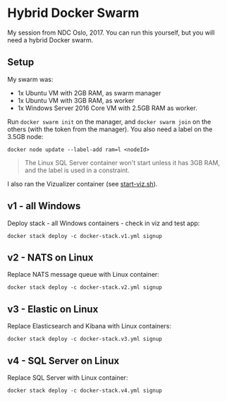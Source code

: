 
# Hybrid Docker Swarm

My session from NDC Oslo, 2017. You can run this yourself, but you will need a hybrid Docker swarm. 

## Setup

My swarm was:

- 1x Ubuntu VM with 2GB RAM, as swarm manager
- 1x Ubuntu VM with 3GB RAM, as worker
- 1x Windows Server 2016 Core VM with 2.5GB RAM as worker.

Run `docker swarm init` on the manager, and `docker swarm join` on the others (with the token from the manager). You also need a label on the 3.5GB node:

```
docker node update --label-add ram=l <nodeId>
```

> The Linux SQL Server container won't start unless it has 3GB RAM, and the label is used in a constraint.

I also ran the Vizualizer container (see [start-viz.sh](start-viz.sh)).

## v1 - all Windows

Deploy stack - all Windows containers - check in viz and test app:

```
docker stack deploy -c docker-stack.v1.yml signup
```

## v2 - NATS on Linux

Replace NATS message queue with Linux container:

```
docker stack deploy -c docker-stack.v2.yml signup
```

## v3 - Elastic on Linux

Replace Elasticsearch and Kibana with Linux containers:

```
docker stack deploy -c docker-stack.v3.yml signup
```

## v4 - SQL Server on Linux

Replace SQL Server with Linux container:

```
docker stack deploy -c docker-stack.v4.yml signup
```